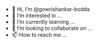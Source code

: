 - 👋 Hi, I’m @gowrishankar-bodda
- 👀 I’m interested in ...
- 🌱 I’m currently learning ...
- 💞️ I’m looking to collaborate on ...
- 📫 How to reach me ...

<!---
gowrishankar-bodda/gowrishankar-bodda is a ✨ special ✨ repository because its `README.md` (this file) appears on your GitHub profile.
You can click the Preview link to take a look at your changes.
--->
